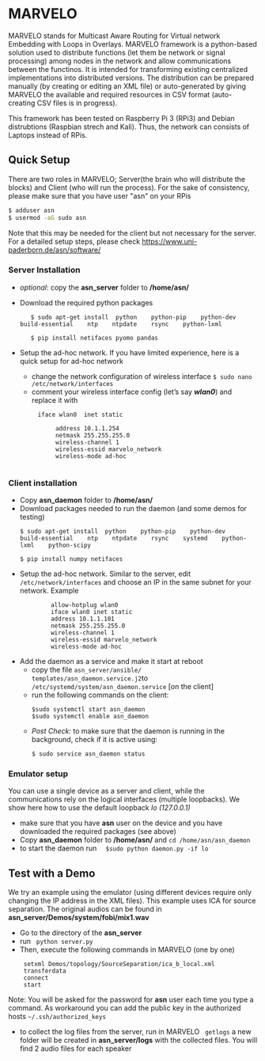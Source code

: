 

# MARVELO
MARVELO stands for Multicast Aware Routing for Virtual network Embedding with Loops in Overlays. MARVELO framework is a python-based solution used to distribute functions (let them be network or signal processing) among nodes in the network and allow communications between the functinos. It is intended for transforming existing centralized implementations into distributed versions.
The distribution can be prepared manually (by creating or editing an XML file) or auto-generated by giving MARVELO the available and required resources in CSV format (auto-creating CSV files is in progress).

This framework has been tested on Raspberry Pi 3 (RPi3) and Debian distrubtions (Raspbian strech and Kali). Thus, the network can consists of Laptops instead of RPis.
## Quick Setup
There are two roles in MARVELO; Server(the brain who will distribute the blocks) and Client (who will run the process). For the sake of consistency, please make sure that you have user "asn" on your RPis
```sh
$ adduser asn
$ usermod -aG sudo asn
```

Note that this may be needed for the client but not necessary for the server. For a detailed setup steps, please check
https://www.uni-paderborn.de/asn/software/

### Server Installation
* *optional*: copy the **asn_server** folder to **/home/asn/**
* Download the required python packages 

                 
         $ sudo apt-get install  python    python-pip    python-dev    build-essential    ntp    ntpdate    rsync    python-lxml  
        
         $ pip install netifaces pyomo pandas
         
       
* Setup the ad-hoc network. If you have limited experience, here is a quick setup for ad-hoc network
  * change the network configuration of wireless interface 
         ```
      $ sudo nano /etc/network/interfaces
         ```
  *  comment your wireless interface config (let’s say ***wlan0***) and replace it with
  ``` 
       iface wlan0  inet static
       
            address 10.1.1.254
            netmask 255.255.255.0
            wireless-channel 1
            wireless-essid marvelo_network
            wireless-mode ad-hoc
  

### Client installation

* Copy **asn_daemon** folder to **/home/asn/**
* Download packages needed to run the daemon (and some demos for testing)
     ```
     $ sudo apt-get install  python    python-pip    python-dev    build-essential    ntp    ntpdate    rsync    systemd    python-lxml    python-scipy 
      
     $ pip install numpy netifaces 
     ```
* Setup the ad-hoc network. Similar to the server, edit `/etc/network/interfaces`  and choose an IP in the same subnet for your network. Example 
```                        
            allow-hotplug wlan0
            iface wlan0 inet static
            address 10.1.1.101
            netmask 255.255.255.0
            wireless-channel 1
            wireless-essid marvelo_network
            wireless-mode ad-hoc
```
* Add the daemon as a service and make it start at reboot
  *  copy the file `asn_server/ansible/ templates/asn_daemon.service.j2`to `/etc/systemd/system/asn_daemon.service` [on the client]
  * run the following commands on the client:
      ```
      $sudo systemctl start asn_daemon  
      $sudo systemctl enable asn_daemon
      ```
  * *Post Check:* to make sure that the daemon is running in the background, check if it is active using:
      ``` 
      $ sudo service asn_daemon status
      ```
 ### Emulator setup
You can use a single device as a server and client, while the communications rely on the logical interfaces (multiple loopbacks). We show here how to use the default loopback *lo (127.0.0.1)*

* make sure that you have **asn** user on the device and you have downloaded the required packages (see above)
* Copy **asn_daemon** folder to **/home/asn/** and
 ```cd /home/asn/asn_daemon```
* to start the daemon run ``` 
$sudo python daemon.py -if lo```  

## Test with a Demo
We try an example using the emulator (using different devices require only changing the IP address in the XML files). This example uses ICA for source separation. The original audios can be found in **asn_server/Demos/system/fobi/mix1.wav**
* Go to the directory of the **asn_server**
* run ``` python server.py```
* Then, execute the following commands in MARVELO (one by one)
     ```
      setxml Demos/topology/SourceSeparation/ica_b_local.xml
      transferdata 
      connect
      start
     
     ```
 Note: You will be asked for the password for **asn** user each time you type a command. As workaround you can add the public key in the authorized hosts ```~/.ssh/authorized_keys ```
* to collect the log files from the server, run in MARVELO
    ``` getlogs```
    a new folder will be created in **asn_server/logs** with the collected files. You will find 2 audio files for each speaker
 
